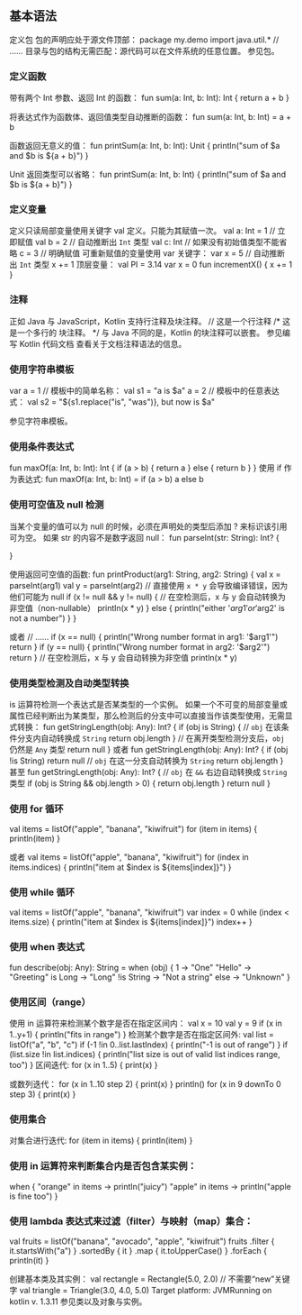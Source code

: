 ## 基本语法
定义包
包的声明应处于源文件顶部：
package my.demo
import java.util.*
// ……
目录与包的结构无需匹配：源代码可以在文件系统的任意位置。
参见包。

### 定义函数
带有两个 Int 参数、返回 Int 的函数：
fun sum(a: Int, b: Int): Int {
    return a + b
}

将表达式作为函数体、返回值类型自动推断的函数：
fun sum(a: Int, b: Int) = a + b

函数返回无意义的值：
fun printSum(a: Int, b: Int): Unit {
    println("sum of $a and $b is ${a + b}")
}

Unit 返回类型可以省略：
fun printSum(a: Int, b: Int) {
    println("sum of $a and $b is ${a + b}")
}

### 定义变量
定义只读局部变量使用关键字 val 定义。只能为其赋值一次。
val a: Int = 1  // 立即赋值
val b = 2   // 自动推断出 `Int` 类型
val c: Int  // 如果没有初始值类型不能省略
c = 3       // 明确赋值
可重新赋值的变量使用 var 关键字：
var x = 5 // 自动推断出 `Int` 类型
x += 1
顶层变量：
val PI = 3.14
var x = 0
fun incrementX() {
    x += 1
}


### 注释
正如 Java 与 JavaScript，Kotlin 支持行注释及块注释。
// 这是一个行注释
/* 这是一个多行的
   块注释。 */
与 Java 不同的是，Kotlin 的块注释可以嵌套。
参见编写 Kotlin 代码文档 查看关于文档注释语法的信息。


### 使用字符串模板
var a = 1
// 模板中的简单名称：
val s1 = "a is $a"
a = 2
// 模板中的任意表达式：
val s2 = "${s1.replace("is", "was")}, but now is $a"

参见字符串模板。


### 使用条件表达式
fun maxOf(a: Int, b: Int): Int {
    if (a > b) {
        return a
    } else {
        return b
    }
}
使用 if 作为表达式:
fun maxOf(a: Int, b: Int) = if (a > b) a else b

### 使用可空值及 null 检测

当某个变量的值可以为 null 的时候，必须在声明处的类型后添加 ? 来标识该引用可为空。
如果 str 的内容不是数字返回 null：
fun parseInt(str: String): Int? {

}

使用返回可空值的函数:
fun printProduct(arg1: String, arg2: String) {
    val x = parseInt(arg1)
    val y = parseInt(arg2)
    // 直接使用 `x * y` 会导致编译错误，因为他们可能为 null
    if (x != null && y != null) {
        // 在空检测后，x 与 y 会自动转换为非空值（non-nullable）
        println(x * y)
    }
    else {
        println("either '$arg1' or '$arg2' is not a number")
    }
}

或者
// ……
if (x == null) {
    println("Wrong number format in arg1: '$arg1'")
    return
}
if (y == null) {
    println("Wrong number format in arg2: '$arg2'")
    return
}
// 在空检测后，x 与 y 会自动转换为非空值
println(x * y)



### 使用类型检测及自动类型转换
is 运算符检测一个表达式是否某类型的一个实例。 如果一个不可变的局部变量或属性已经判断出为某类型，那么检测后的分支中可以直接当作该类型使用，无需显式转换：
fun getStringLength(obj: Any): Int? {
    if (obj is String) {
        // `obj` 在该条件分支内自动转换成 `String`
        return obj.length
    }
    // 在离开类型检测分支后，`obj` 仍然是 `Any` 类型
    return null
}
或者
fun getStringLength(obj: Any): Int? {
    if (obj !is String) return null
    // `obj` 在这一分支自动转换为 `String`
    return obj.length
}
甚至
fun getStringLength(obj: Any): Int? {
    // `obj` 在 `&&` 右边自动转换成 `String` 类型
    if (obj is String && obj.length > 0) {
      return obj.length
    }
    return null
}

### 使用 for 循环
val items = listOf("apple", "banana", "kiwifruit")
for (item in items) {
    println(item)
}

或者
val items = listOf("apple", "banana", "kiwifruit")
for (index in items.indices) {
    println("item at $index is ${items[index]}")
}

### 使用 while 循环
val items = listOf("apple", "banana", "kiwifruit")
var index = 0
while (index < items.size) {
    println("item at $index is ${items[index]}")
    index++
}

### 使用 when 表达式
fun describe(obj: Any): String =
    when (obj) {
        1          -> "One"
        "Hello"    -> "Greeting"
        is Long    -> "Long"
        !is String -> "Not a string"
        else       -> "Unknown"
    }

### 使用区间（range）
使用 in 运算符来检测某个数字是否在指定区间内：
val x = 10
val y = 9
if (x in 1..y+1) {
    println("fits in range")
}
检测某个数字是否在指定区间外:
val list = listOf("a", "b", "c")
if (-1 !in 0..list.lastIndex) {
    println("-1 is out of range")
}
if (list.size !in list.indices) {
    println("list size is out of valid list indices range, too")
}
区间迭代:
for (x in 1..5) {
    print(x)
}

或数列迭代：
for (x in 1..10 step 2) {
    print(x)
}
println()
for (x in 9 downTo 0 step 3) {
    print(x)
}

### 使用集合
对集合进行迭代:
for (item in items) {
    println(item)
}
### 使用 in 运算符来判断集合内是否包含某实例：

when {
    "orange" in items -> println("juicy")
    "apple" in items -> println("apple is fine too")
}
### 使用 lambda 表达式来过滤（filter）与映射（map）集合：
val fruits = listOf("banana", "avocado", "apple", "kiwifruit")
fruits
  .filter { it.startsWith("a") }
  .sortedBy { it }
  .map { it.toUpperCase() }
  .forEach { println(it) }

创建基本类及其实例：
val rectangle = Rectangle(5.0, 2.0) // 不需要“new”关键字
val triangle = Triangle(3.0, 4.0, 5.0)
Target platform: JVMRunning on kotlin v. 1.3.11
参见类以及对象与实例。